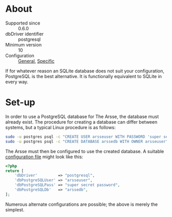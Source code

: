 # About

<dl>
    <dt>Supported since</dt>
        <dd>0.6.0</dd>
    <dt>dbDriver identifier</dt>
        <dd>postgresql</dd>
    <dt>Minimum version</dt>
        <dd>10</dd>
    <dt>Configuration</dt>
        <dd><a href="../Configuration.html#page_Database-settings">General</a>, <a href="../Configuration.html#page_Database-settings-specific-to-PostgreSQL">Specific</a></dd>
</dl>

If for whatever reason an SQLite database does not suit your configuration, PostgreSQL is the best alternative. It is functionally equivalent to SQLite in every way.

# Set-up

In order to use a PostgreSQL database for The Arsse, the database must already exist. The procedure for creating a database can differ between systems, but a typical Linux procedure is as follows:

```sh
sudo -u postgres psql -c "CREATE USER arsseuser WITH PASSWORD 'super secret password'"
sudo -u postgres psql -c "CREATE DATABASE arssedb WITH OWNER arsseuser"
```

The Arsse must then be configured to use the created database. A suitable [configuration file](/en/Getting_Started/Configuration) might look like this:

```php
<?php
return [
    'dbDriver'         => "postgresql",
    'dbPostgreSQLUser' => "arsseuser",
    'dbPostgreSQLPass' => "super secret password",
    'dbPostgreSQLDb'   => "arssedb",
];
```

Numerous alternate configurations are possible; the above is merely the simplest.
